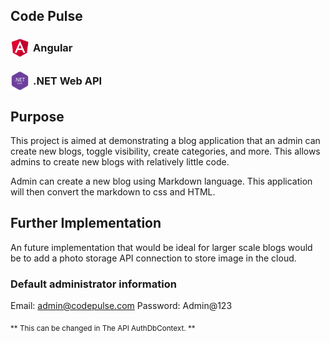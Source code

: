 ## Code Pulse

### <div style="display: flex; gap: 6px; align-items: center;"><img src="./angular.png" height='30px' width='30px'> Angular</div>
### <div style="display: flex; gap: 6px; align-items: center;"><img src="./net_img.png" height='30px' width='30px'> .NET Web API</div>


## Purpose
This project is aimed at demonstrating a blog application that an admin can create new blogs, toggle visibility, create categories, and more. This allows admins to create new blogs with relatively little code. 

Admin can create a new blog using Markdown language. This application will then convert the markdown to css and HTML.

## Further Implementation
An future implementation that would be ideal for larger scale blogs would be to add a photo storage API connection to store image in the cloud.

### Default administrator information 

Email: admin@codepulse.com
Password: Admin@123

<sub>** This can be changed in The API AuthDbContext. **</sub>

